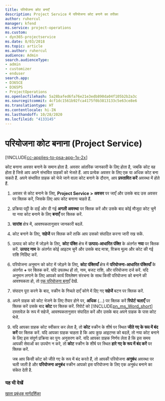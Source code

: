 ```yaml
---
title: परियोजना कोट बनाएँ
description: Project Service में परियोजना कोट बनाने का तरीका
author: ruhercul
manager: kfend
ms.service: project-operations
ms.custom:
- dyn365-projectservice
ms.date: 8/03/2018
ms.topic: article
ms.author: ruhercul
audience: Admin
search.audienceType:
- admin
- customizer
- enduser
search.app:
- D365CE
- D365PS
- ProjectOperations
ms.openlocfilehash: 5a28bafed6fa76e21e3edb890da04f105b2b2a3c
ms.sourcegitcommit: 4cf1dc1561b92fca4175f0b3813133c5e63ce8e6
ms.translationtype: HT
ms.contentlocale: hi-IN
ms.lasthandoff: 10/28/2020
ms.locfileid: "4133145"
---
```

# <a name="create-a-project-quote-project-service"></a>परियोजना कोट बनाना (Project Service)

[!INCLUDE[cc-applies-to-psa-app-1x-2x](../includes/cc-applies-to-psa-app-1x-2x.md)]

कोट बनाना अवसर बनाने के समान होता है. अवसर आंतरिक जानकारी के लिए होता है, जबकि कोट वह होता है जिसे आप अपने संभावित ग्राहकों को भेजते हैं. आप प्रत्येक अवसर के लिए एक या अधिक कोट बना सकते हैं. अपने संभावित ग्राहक को भेजे जाने वाला कोट बनाने के दौरान, आप **प्रस्तावित करें** अवस्था में होते हैं.  
  
1. अवसर से कोट बनाने के लिए, **Project Service > अवसर** पर जाएँ और उसके बाद उस अवसर पर क्लिक करें, जिसके लिए आप कोट बनाना चाहते हैं.  
  
2. प्रक्रिया पट्टी के दाईं ओर दी गई **अगली अवस्था** पर क्लिक करें और उसके बाद कोई मौजूदा कोट चुनें या नया कोट बनाने के लिए **बनाएँ** पर क्लिक करें.  
  
3. **सारांश** क्षेत्र में, आवश्यकतानुसार जानकारी बदलें.  
  
4. कोट बनाने के लिए, **सहेजें** पर क्लिक करें ताकि आप उसको संपादित करना जारी रख सकें.  
  
5. उत्पाद को कोट में जोड़ने के लिए, **कोट पंक्ति** क्षेत्र में **उत्पाद-आधारित पंक्ति** के अंतर्गत **नया** पर क्लिक करें. **उत्पाद नाम** के अंतर्गत कोई आइटम चुनें और उसके बाद मात्रा, विक्रय मूल्य और कोट की गई राशि निर्दिष्ट करें.  
  
6. परियोजना अनुमान को कोट में जोड़ने के लिए, **कोट पंक्तियाँ** क्षेत्र में **परियोजना-आधारित पंक्तियाँ** के अंतर्गत **+** पर क्लिक करें. यदि उपलब्ध हों तो, नाम, बजट राशि, और परियोजना दर्ज करें. यदि अनुमान लगाने के लिए आपको कार्य विश्लेषण संरचना के साथ किसी परियोजना को बनाने की आवश्यकता हो, तो [एक परियोजना बनाएँ](../psa/create-project.md) देखें.  
  
7. संपादन पूरा करने के बाद, स्‍क्रीन के निचले दाएँ कोने में दिए गए **सहेजें** बटन पर क्लिक करें.  
  
8. अपने ग्राहक को कोट भेजने के लिए तैयार होने पर, **अधिक** (...) पर क्लिक करें **रिपोर्ट चलाएँ** पर क्लिक करें उसके बाद **कोट** पर क्लिक करें. रिपोर्ट को [!INCLUDE[pn_ms_Word_short](../includes/pn-ms-word-short.md)] दस्तावेज़ के रूप में सहेजें, आवश्यकतानुसार संपादित करें और उसके बाद अपने ग्राहक के पास कोट भेजें.  
  
9. यदि आपका ग्राहक कोट स्वीकार कर लेता है, तो **कोट** स्क्रीन के शीर्ष पर स्थित **जीते गए के रूप में बंद करें** पर क्लिक करें. यदि आपका ग्राहक चाहता है कि आप कुछ आइटम्स को बदलें, तो नया कोट बनाने के लिए इस संपूर्ण प्रक्रिया का पुनः अनुसरण करें. यदि आपका ग्राहक निर्णय लेता है कि इस समय आपकी सेवाओं का उपयोग न करे, तो **कोट** स्क्रीन के शीर्ष पर स्थित **हारे गए के रूप में बंद करें** पर क्लिक करें.  
  
   जब आप किसी कोट को जीते गए के रूप में बंद करते हैं, तो आपकी परियोजना **अनुबंध** अवस्था पर चली जाती है और **परियोजना अनुबंध** स्क्रीन आपको इस परियोजना के लिए एक अनुबंध बनाने का संकेत देती है.  
  
### <a name="see-also"></a>यह भी देखें  
 [खाता प्रबंधक मार्गदर्शिका](../psa/account-manager-guide.md)
